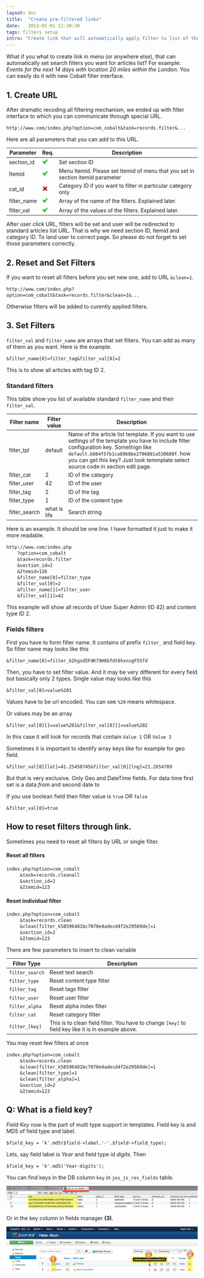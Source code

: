 ```yaml
---
layout: doc
title:  "Create pre-filtered links"
date:   2013-01-01 12:30:30
tags: filters setup
intro: "Create link that will automatically apply filter to list of the articles."
---
```


What if you what to create link in menu (or anywhere else), that can automatically set search filters you want for articles list? For example: _Events for the next 14 days with location 20 miles within the London_. You can easily do it with new Cobalt filter interface.

## 1. Create URL

After dramatic recoding all filtering mechanism, we ended up with filter interface to which you can communicate through special URL.

	http://www.com/index.php?option=com_cobalt&task=records.filter&...

Here are all parameters that you can add to this URL.

Parameter			| Req.      | Description
------------------|-----------|------
section_id			| ![Yes][1] | Set section ID
Itemid				| ![Yes][1] | Menu Itemid. Please set Itemid of menu that you set in section itemid parameter
cat_id				| ![No][2]  | Category ID if you want to filter in particular category only
filter_name		| ![Yes][1] | Array of the name of the filters. Explained later.
filter_val			| ![Yes][1] | Array of the values of the filters. Explained later.

[1]: /assets/img/tick.png
[2]: /assets/img/cross.png

After user click URL, filters will be set and user will be redirected to standard articles list URL. That is why we need section ID, Itemid and category ID. To land user to correct page. So please do not forget to set those parameters correctly.

## 2. Reset and Set Filters

If you want to reset all filters before you set new one, add to URL `&clean=1`.

	http://www.com/index.php?option=com_cobalt&task=records.filter&clean=1&...
	
Otherwise filters will be added to curently applied filters.

## 3. Set Filters

`filter_val` and `filter_name` are arrays that set filters. You can add as many of them as you want. Here is the example.

	&filter_name[0]=filter_tag&filter_val[0]=2

This is to show all articles with tag ID 2.

### Standard filters

This table show you list of available standard `filter_name` and their `filter_val`.

Filter name   | Filter value | Description
--------------|--------------|-------------
filter_tpl		| default		| Name of the article list template. If you want to use settings of the template you have to include filter configuration key. Somethign like `default.b604f5fb1ca89b8be2706881a530680f`. how you can get this key? Just look temmplate select source code in section edit page.
filter_cat		| 2				| ID of the category
filter_user	| 42			| ID of the user
filter_tag		| 2				| ID of the tag
filter_type	| 1				| ID of the content type
filter_search	| what is life	| Search string

Here is an example. It should be one line. I have formatted it just to make it more readable.

	http://www.com/index.php
		?option=com_cobalt
		&task=records.filter
		&section_id=2
		&Itemid=126
		&filter_name[0]=filter_type
		&filter_val[0]=2
		&filter_name[1]=filter_user
		&filter_val[1]=42

This example will show all records of User Super Admin (ID 42) and content type ID 2.

### Fields filters

First you have to form filter name. It contains of prefix `filter_` and field key. So filter name may looks like this

	&filter_name[0]=filter_k2hgsd5FdK79H6Gfdt6hxnsgF55fd

Then, you have to set filter value. And it may be very different for every field but basically only 2 types. Single value may looks like this

	&filter_val[0]=value%201

Values have to be url encoded. You can see `%20` means whitespace. 

Or values may be an array

	&filter_val[0][]=value%201&filter_val[0][]=value%202

In this case it will look for records that contain `Value 1` OR `Value 2`

Sometimes it is important to identify array keys like for example for geo field.

	&filter_val[0][lat]=41.25458745&filter_val[0][lng]=21.2654789

But that is very exclusive. Only Geo and DateTime fields. For data time first set is a data _from_ and second date _to_

If you use boolean field then filter value is `true` OR `false`

	&filter_val[0]=true

## How to reset filters through link.

Sometimes you need to reset all filters by URL or single filter.

#### Reset all filters

    index.php?option=com_cobalt
         &task=records.cleanall
         &section_id=2 
         &Itemid=123

#### Reset individual filter

    index.php?option=com_cobalt
         &task=records.clean
         &clean[filter_k58596481bc7070e4adecd4f2e29569de]=1
         &section_id=2 
         &Itemid=123

There are few parameters to insert to clean variable 

Filter Type       | Description
------------------|------------
`filter_search`   | Reset text search
`filter_type`     | Reset content type filter
`filter_tag`      | Reset tags filter
`filter_user`     | Reset user filter
`filter_alpha`    | Reset alpha index filter
`filter_cat`      | Reset category filter
`filter_[key]`    | This is to clean field filter. You have to change `[key]` to field key like it is in example above.

You may reset few filters at once

    index.php?option=com_cobalt
         &task=records.clean
         &clean[filter_k58596481bc7070e4adecd4f2e29569de]=1
         &clean[filter_type]=1
         &clean[filter_alpha]=1
         &section_id=2 
         &Itemid=123

## Q: What is a field key?

_Field Key_ now is the part of multi type support in templates. Field key is and MD5 of field type and label.

	$field_key = 'k'.md5($field->label.'-'.$field->field_type); 

Lets, say field label is _Year_ and field type id _digits_. Then 

	$field_key = 'k'.md5('Year-digits');

You can find keys in the DB column `key` in `jos_js_res_fields` table.

![Field key][im2]

Or in the key column in fields manager  **(3)**.

![Field key][im3]

[im2]: /assets/img/screenshots/fieldkey.png
[im3]: /assets/img/screenshots/typeandid.png


